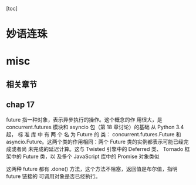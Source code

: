 [toc]
# 妙语连珠

# misc

## 相关章节



## chap 17

future 指一种对象，表示异步执行的操作。这个概念的作 用很大，是 concurrent.futures 模块和 asyncio 包（第 18 章讨论）的基础
从 Python 3.4 起， 标 准 库 中 有 两 个 名 为 Future 的 类： concurrent.futures.Future 和 asyncio.Future。这两个类的作用相同：两个 Future 类的实例都表示可能已经完成或者尚 未完成的延迟计算。这与 Twisted 引擎中的 Deferred 类、 Tornado 框架中的 Future 类，以 及多个 JavaScript 库中的 Promise 对象类似

这两种 future 都有 .done() 方法，这个方法不阻塞，返回值是布尔值，指明 future 链接的 可调用对象是否已经执行。